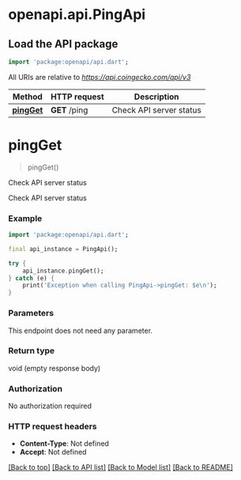 # openapi.api.PingApi

## Load the API package
```dart
import 'package:openapi/api.dart';
```

All URIs are relative to *https://api.coingecko.com/api/v3*

Method | HTTP request | Description
------------- | ------------- | -------------
[**pingGet**](PingApi.md#pingget) | **GET** /ping | Check API server status


# **pingGet**
> pingGet()

Check API server status

Check API server status 

### Example
```dart
import 'package:openapi/api.dart';

final api_instance = PingApi();

try {
    api_instance.pingGet();
} catch (e) {
    print('Exception when calling PingApi->pingGet: $e\n');
}
```

### Parameters
This endpoint does not need any parameter.

### Return type

void (empty response body)

### Authorization

No authorization required

### HTTP request headers

 - **Content-Type**: Not defined
 - **Accept**: Not defined

[[Back to top]](#) [[Back to API list]](../README.md#documentation-for-api-endpoints) [[Back to Model list]](../README.md#documentation-for-models) [[Back to README]](../README.md)

